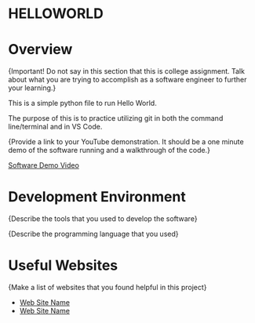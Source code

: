 # HELLOWORLD
# Overview

{Important!  Do not say in this section that this is college assignment.  Talk about what you are trying to accomplish as a software engineer to further your learning.}

This is a simple python file to run Hello World. 

The purpose of this is to practice utilizing git in both the command line/terminal and in VS Code. 

{Provide a link to your YouTube demonstration.  It should be a one minute demo of the software running and a walkthrough of the code.}

[Software Demo Video](http://youtube.link.goes.here)

# Development Environment

{Describe the tools that you used to develop the software}

{Describe the programming language that you used}

# Useful Websites

{Make a list of websites that you found helpful in this project}
* [Web Site Name](http://url.link.goes.here)
* [Web Site Name](http://url.link.goes.here)